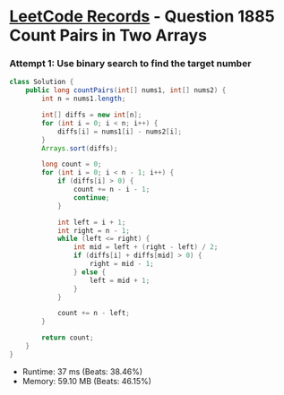 # [LeetCode Records](../../README.md) - Question 1885 Count Pairs in Two Arrays

### Attempt 1: Use binary search to find the target number
```java
class Solution {
    public long countPairs(int[] nums1, int[] nums2) {
        int n = nums1.length;

        int[] diffs = new int[n];
        for (int i = 0; i < n; i++) {
            diffs[i] = nums1[i] - nums2[i];
        }
        Arrays.sort(diffs);

        long count = 0;
        for (int i = 0; i < n - 1; i++) {
            if (diffs[i] > 0) {
                count += n - i - 1;
                continue;
            }

            int left = i + 1;
            int right = n - 1;
            while (left <= right) {
                int mid = left + (right - left) / 2;
                if (diffs[i] + diffs[mid] > 0) {
                    right = mid - 1;
                } else {
                    left = mid + 1;
                }
            }

            count += n - left;
        }

        return count;
    }
}
```
- Runtime: 37 ms (Beats: 38.46%)
- Memory: 59.10 MB (Beats: 46.15%)

<br>
